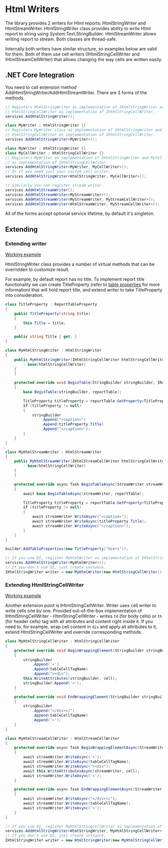 # Html Writers

The library provides 2 writers for Html reports: HtmlStringWriter and HtmlStreamWriter. HtmlStringWriter class provides ability to write Html report to string using System.Text.StringBuilder. HtmlStreamWriter allows writing report to stream. Both classes are thread-safe.

Internally both writers have similar structure, so examples below are valid for them. Both of them use cell writers (IHtmlStringCellWriter and IHtmlStreamCellWriter) that allows changing the way cells are written easily.

## .NET Core Integration

You need to call extension method AddHtmlStringWriter/AddHtmlStreamWriter. There are 3 forms of the methods.

```c#
// Registers HtmlStringWriter as implementation of IHtmlStringWriter and
// HtmlStringCellWriter as implementation of IHtmlStringCellWriter.
services.AddHtmlStringWriter();

class MyWriter : HtmlStringWriter {}
// Registers MyWriter class as implementation of IHtmlStringWriter and
// HtmlStringCellWriter as implementation of IHtmlStringCellWriter.
services.AddHtmlStringWriter<MyWriter>();

class MyWriter : HtmlStringWriter {}
class MyCellWriter : HtmlStringCellWriter {}
// Registers MyWriter as implementation of IHtmlStringWriter and MyCellWriter
// as implementation of IHtmlStringCellWriter.
services.AddHtmlStringWriter<MyWriter, MyCellWriter>();
// Or if you need just your custom cell writer.
services.AddHtmlStringWriter<HtmlStringWriter, MyCellWriter>();

// Similarly you can register stream writer.
services.AddHtmlStreamWriter();
services.AddHtmlStreamWriter<MyStreamWriter>();
services.AddHtmlStreamWriter<MyStreamWriter, MyStreamCellWriter>();
services.AddHtmlStreamWriter<HtmlStreamWriter, MyStreamCellWriter>();

```

All of the forms accept optional service lifetime, by default it's singleton.

## Extending

### Extending writer

[Working example](../../docs-samples/html-writers/XReports.DocsSamples.HtmlWriters.ExtendingWriter/Program.cs)

HtmlStringWriter class provides a number of virtual methods that can be overridden to customize result.

For example, by default report has no title. To implement report title functionality we can create TitleProperty (refer to [table properties](../xreports.core/properties.md#table-properties) for more information) that will hold report title, and extend writer to take TitleProperty into consideration.

```c#
class TitleProperty : ReportTableProperty
{
    public TitleProperty(string title)
    {
        this.Title = title;
    }

    public string Title { get; }
}

class MyHtmlStringWriter : HtmlStringWriter
{
    public MyHtmlStringWriter(IHtmlStringCellWriter htmlStringCellWriter)
        : base(htmlStringCellWriter)
    {
    }

    protected override void BeginTable(StringBuilder stringBuilder, IReportTable<HtmlReportCell> reportTable)
    {
        base.BeginTable(stringBuilder, reportTable);

        TitleProperty titleProperty = reportTable.GetProperty<TitleProperty>();
        if (titleProperty != null)
        {
            stringBuilder
                .Append("<caption>")
                .Append(titleProperty.Title)
                .Append("</caption>");
        }
    }
}

class MyHtmlStreamWriter : HtmlStreamWriter
{
    public MyHtmlStreamWriter(IHtmlStreamCellWriter htmlStringCellWriter)
        : base(htmlStringCellWriter)
    {
    }

    protected override async Task BeginTableAsync(StreamWriter streamWriter, IReportTable<HtmlReportCell> reportTable)
    {
        await base.BeginTableAsync(streamWriter, reportTable);

        TitleProperty titleProperty = reportTable.GetProperty<TitleProperty>();
        if (titleProperty != null)
        {
            await streamWriter.WriteAsync("<caption>");
            await streamWriter.WriteAsync(titleProperty.Title);
            await streamWriter.WriteAsync("</caption>");
        }
    }
}

builder.AddTableProperties(new TitleProperty("Users"));

// If you use DI, register MyHtmlWriter as implementation of IHtmlStringWriter.
services.AddHtmlStringWriter<MyHtmlWriter>();
// If you don't use DI, just create instance.
IHtmlStringWriter writer = new MyHtmlWriter(new HtmlStringCellWriter());
```

### Extending HtmlStringCellWriter

[Working example](../../docs-samples/html-writers/XReports.DocsSamples.HtmlWriters.ExtendingCellWriter/Program.cs)

Another extension point is IHtmlStringCellWriter. Writer uses cell writer to write cells one by one. Provided out-of-the-box implementation of IHtmlStringCellWriter - HtmlStringCellWriter - writes `td` (for body cells) or `th` (for header cells) tag with all attributes and content right inside it. If you need to, for example, wrap cell content in `div` and apply all attributes to it, extend HtmlStringCellWriter and override corresponding methods.

```c#
class MyHtmlStringCellWriter : HtmlStringCellWriter
{
    protected override void BeginWrappingElement(StringBuilder stringBuilder, HtmlReportCell cell, string tableCellTagName)
    {
        stringBuilder
            .Append('<')
            .Append(tableCellTagName)
            .Append("><div");
        this.WriteAttributes(stringBuilder, cell);
        stringBuilder.Append('>');
    }

    protected override void EndWrappingElement(StringBuilder stringBuilder, string tableCellTagName)
    {
        stringBuilder
            .Append("</div></")
            .Append(tableCellTagName)
            .Append('>');
    }
}

class MyHtmlStreamCellWriter : HtmlStreamCellWriter
{
    protected override async Task BeginWrappingElementAsync(StreamWriter streamWriter, HtmlReportCell cell, string tableCellTagName)
    {
        await streamWriter.WriteAsync('<');
        await streamWriter.WriteAsync(tableCellTagName);
        await streamWriter.WriteAsync("><div");
        await this.WriteAttributesAsync(streamWriter, cell);
        await streamWriter.WriteAsync('>');
    }

    protected override async Task EndWrappingElementAsync(StreamWriter streamWriter, string tableCellTagName)
    {
        await streamWriter.WriteAsync("</div></");
        await streamWriter.WriteAsync(tableCellTagName);
        await streamWriter.WriteAsync('>');
    }
}

// If you use DI, register MyHtmlStringCellWriter as implementation of IHtmlStringCellWriter.
services.AddHtmlStringWriter<HtmlStringWriter, MyHtmlStringCellWriter>();
// If you don't use DI, just create instance.
IHtmlStringWriter writer = new HtmlStringWriter(new MyHtmlStringCellWriter());
```
